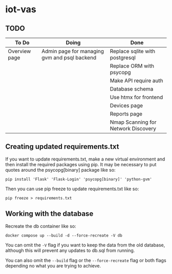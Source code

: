 # iot-vas

## TODO

|To Do|Doing|Done|
|-|-|-|
|Overview page|Admin page for managing gvm and psql backend|Replace sqlite with postgresql     |
|             |                                            |Replace ORM with psycopg           |
|             |                                            |Make API require auth              |
|             |                                            |Database schema                    |
|             |                                            |Use htmx for frontend              |
|             |                                            |Devices page                       |
|             |                                            |Reports page                       |
|             |                                            |Nmap Scanning for Network Discovery|

## Creating updated requirements.txt

If you want to update requirements.txt, make a new virtual environment and then install the required packages using pip. It may be necessary to put quotes around the psycopg[binary] package like so:

```shell
pip install 'Flask' 'Flask-Login' 'psycopg[binary]' 'python-gvm'
```

Then you can use pip freeze to update requirements.txt like so:

```shell
pip freeze > requirements.txt
```


## Working with the database

Recreate the db container like so:

```shell
docker compose up --build -d --force-recreate -V db
```

You can omit the `-V` flag if you want to keep the data from the old database, although this will prevent any updates to db.sql from running.

You can also omit the `--build` flag or the `--force-recreate` flag or both flags depending no what you are trying to achieve.
